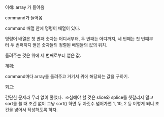 이해:
array 가 들어옴

command가 들어옴

command 배열 안에 명령어 배열이 있다.

명령어 배열은 첫 번째 숫자는 어디서부터, 두 번째는 어디까지, 세 번째는 첫 번째부터 두 번째까지 얻은 숫자들의 정렬된 배열들의 값의 위치.

돌려주는 것은 위에 세 번째로부터 얻은 값.

계획:

command마다 array를 돌려주고 거기서 위에 해당되는 값을 구하기.

회고:

간단한 문제라 무리 없이 풀었다. 
조심해야 할 것은 slice와 splice를 헷갈리지 말고 
sort를 쓸 때 조건 없이 그냥 sort() 하면 두 자릿수 넘어가면 1, 10, 2 등 이렇게 되니 조건을 넣어서 작성하도록 하자.